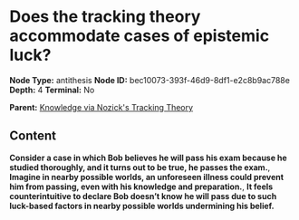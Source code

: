# Does the tracking theory accommodate cases of epistemic luck?

**Node Type:** antithesis
**Node ID:** bec10073-393f-46d9-8df1-e2c8b9ac788e
**Depth:** 4
**Terminal:** No

**Parent:** [Knowledge via Nozick's Tracking Theory](knowledge-via-nozicks-tracking-theory-synthesis-d0a4215f-4dc1-4dd8-847c-fc9822412f21.md)

## Content

**Consider a case in which Bob believes he will pass his exam because he studied thoroughly, and it turns out to be true, he passes the exam.**, **Imagine in nearby possible worlds, an unforeseen illness could prevent him from passing, even with his knowledge and preparation.**, **It feels counterintuitive to declare Bob doesn’t know he will pass due to such luck-based factors in nearby possible worlds undermining his belief.**
